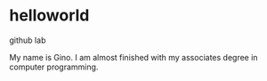# helloworld
github lab

My name is Gino. I am almost finished with my associates degree in computer programming.
